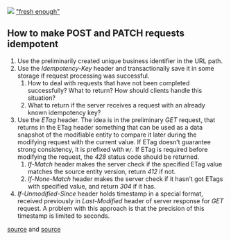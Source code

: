 ![](http_methods.png)
["fresh enough"](https://www.w3.org/Protocols/rfc2616/rfc2616-sec13.html)

## How to make POST and PATCH requests idempotent

1. Use the preliminarily created unique business identifier in the URL path.
2. Use the *Idempotency-Key* header and transactionally save it in some storage if request processing was successful.
	1. How to deal with requests that have not been completed successfully? What to return? How should clients handle this situation?
	2. What to return if the server receives a request with an already known idempotency key?
3. Use the *ETag* header. The idea is in the preliminary *GET* request, that returns in the ETag header something that can be used as a data snapshot of the modifiable entity to compare it later during the modifying request with the current value. If ETag doesn’t guarantee strong consistency, it is prefixed with `W/`. If ETag is required before modifying the request, the *428* status code should be returned.
	1. *If-Match* header makes the server check if the specified ETag value matches the source entity version, return *412* if not.
	2. *If-None-Match* header makes the server check if it hasn't got ETags with specified value, and return *304* if it has.
4. *If-Unmodified-Since* header holds timestamp in a special format, received previously in *Last-Modified* header of server response for *GET* request. A problem with this approach is that the precision of this timestamp is limited to seconds.

[source](https://www.mscharhag.com/api-design/rest-making-post-patch-idempotent) and [source](https://www.mscharhag.com/api-design/rest-concurrent-updates)
